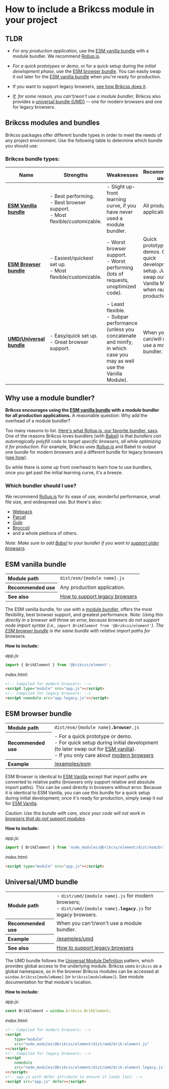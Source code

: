 # How to include a Brikcss module in your project

## TLDR

-   _For any production application_, use the [ESM vanilla bundle](#esm-vanilla-bundle) with a module bundler. We recommend [Rollup.js](https://rollupjs.org).

-   _For a quick prototypes or demo_, or for a quick setup during the _initial development phase_, use the [ESM browser bundle](#esm-browser-bundle). You can easily swap it out later for the [ESM vanilla bundle](#esm-vanilla-bundle) when you're ready for production.

-   If you want to support legacy browsers, [see how Brikcss does it](./supporting-legacy-browsers.md).

-   _If, for some reason, you can't/won't use a module bundler_, Brikcss also provides a [universal bundle (UMD)](#universal-bundle) -- one for modern browsers and one for legacy browsers.

## Brikcss modules and bundles

Brikcss packages offer different bundle types in order to meet the needs of any project environment. Use the following table to determine which bundle you should use:

### **Brikcss bundle types:**

| Name                                          | Strengths                                                                      | Weaknesses                                                                                                                           | Recommended use                                                                                                           |
| --------------------------------------------- | ------------------------------------------------------------------------------ | ------------------------------------------------------------------------------------------------------------------------------------ | ------------------------------------------------------------------------------------------------------------------------- |
| [**ESM Vanilla bundle**](#esm-vanilla-bundle) | - Best performing.<br>- Best browser support.<br>- Most flexible/customizable. | - Slight up-front learning curve, if you have never used a module bundler.                                                           | All production applications.                                                                                              |
| [**ESM Browser bundle**](#esm-browser-bundle) | - Easiest/quickest set up.<br>- Most flexible/customizable.                    | - Worst browser support.<br>- Worst performing (lots of requests, unoptimized code).                                                 | Quick prototyping or demos. Or for a quick development setup. Just swap out for Vanilla Module when ready for production. |
| [**UMD/Universal bundle**](#universal-bundle) | - Easy/quick set up.<br>- Great browser support.                               | - Least flexible.<br>- Subpar performance (unless you concatenate and minify, in which case you may as well use the Vanilla Module). | When you can/will not use a module bundler.                                                                               |

## Why use a module bundler?

**Brikcss encourages using the [ESM vanilla bundle](#esm-vanilla-bundle) with a module bundler for all production applications.** A reasonable question: Why add the overhead of a module bundler?

Too many reasons to list. [Here's what Rollup.js, our favorite bundler, says](https://rollupjs.org/guide/en#the-why). One of the reasons Brikcss loves bundlers (with [Babel](https://babeljs.io/)) is that _bundlers can automagically polyfill code to target specific browsers, all while optimizing it for production._ For example, Brikcss uses [Rollup.js](https://rollupjs.org) and Babel to output one bundle for modern browsers and a different bundle for legacy browsers ([see how](./supporting-legacy-browsers.md)).

So while there is some up front overhead to learn how to use bundlers, once you get past the initial learning curve, it's a breeze.

### Which bundler should I use?

We recommend [Rollup.js](https://rollupjs.org) for its ease of use, wonderful performance, small file size, and widespread use. But there's also:

-   [Webpack](https://webpack.js.org)
-   [Parcel](https://parceljs.org)
-   [Gulp](https://gulpjs.com)
-   [Broccoli](https://broccoli.build)
-   and a whole plethora of others.

_Note: Make sure to add [Babel](https://babeljs.io/) to your bundler if you want to [support older browsers](./supporting-legacy-browsers.md)._

## ESM vanilla bundle

<table class="data-table">
    <tr>
        <th align="left"><strong>Module path</strong></th>
        <td><code>dist/esm/{module name}.js</code></td>
    </tr>
    <tr>
        <th align="left"><strong>Recommended use</strong></th>
        <td>Any production application.</td>
    </tr>
    <tr>
        <th align="left"><strong>See also</strong></th>
        <td><a href="#supporting-legacy-browsers">How to support legacy browsers</a></td>
    </tr>
</table>

The ESM vanilla bundle, for use with a [module bundler](#why-use-a-module-bundler), offers the most flexibility, best browser support, and greatest performance. _Note: Using this directly in a browser will throw an error, because browsers do not support node import syntax (i.e., `import BrikElement from '@brikcss/element'`). The [ESM browser bundle](#esm-browser-bundle) is the same bundle with relative import paths for browsers._

**How to include:**

_app.js:_

```js
import { BrikElement } from '@brikcss/element';
```

_index.html:_

```html
<!-- Compiled for modern browsers: -->
<script type="module" src="app.js"></script>
<!-- Compiled for legacy browsers: -->
<script nomodule src="app.legacy.js"></script>
```

## ESM browser bundle

<table class="data-table">
    <tr>
        <th align="left"><strong>Module path</strong></th>
        <td><code>dist/esm/{module name}<strong>.browser</strong>.js</code></td>
    </tr>
    <tr>
        <th align="left"><strong>Recommended use</strong></th>
        <td>- For a quick prototype or demo.<br>
        - For quick setup during initial development (to later swap out for <a href="#esm-vanilla-bundle">ESM vanilla</a>).<br>
        - If you only care about <a href="https://caniuse.com/#feat=es6-module">modern browsers</a><div class=""></div></td>
    </tr>
    <tr>
        <th align="left"><strong>Example</strong></th>
        <td><a href="../examples/esm">/examples/esm</a></td>
    </tr>
</table>

ESM Browser is identical to [ESM Vanilla](#esm-vanilla-bundle) except that import paths are converted to relative paths (browsers only support relative and absolute import paths). This can be used directly in browsers without error. Because it is identical to ESM Vanilla, you can use this bundle for a quick setup during initial development; once it's ready for production, simply swap it out for [ESM Vanilla](#esm-vanilla-bundle).

_Caution: Use this bundle with care, since your code will not work in [browsers that do not support modules](https://caniuse.com/#feat=es6-module)._

**How to include:**

_app.js:_

```js
import { BrikElement } from 'node_modules/@brikcss/element/dist/esm/brik-element.browser.js';
```

_index.html:_

```html
<script type="module" src="app.js"></script>
```

## Universal/UMD bundle

<table class="data-table">
    <tr>
        <th align="left"><strong>Module path</strong></th>
        <td>- <code>dist/umd/{module name}.js</code> for modern browsers;<br>- <code>dist/umd/{module name}<strong>.legacy</strong>.js</code> for legacy browsers.</td>
    </tr>
    <tr>
        <th align="left"><strong>Recommended use</strong></th>
        <td>When you can't/won't use a module bundler.</td>
    </tr>
    <tr>
        <th align="left"><strong>Example</strong></th>
        <td><a href="../examples/umd">/examples/umd</a></td>
    </tr>
    <tr>
        <th align="left"><strong>See also</strong></th>
        <td><a href="#supporting-legacy-browsers">How to support legacy browsers</a></td>
    </tr>
</table>

The UMD bundle follows the [Universal Module Definition](https://github.com/umdjs/umd) pattern, which provides global access to the underlying module. Brikcss uses `brikcss` as a global namespace, so in the browser Brikcss modules can be accessed at `window.brikcss[moduleName]` (or `brikcss[moduleName]`). See module documentation for that module's location.

**How to include:**

_app.js:_

```js
const BrikElement = window.brikcss.BrikElement;
```

_index.html:_

```html
<!-- Compiled for modern browsers: -->
<script
    type="module"
    src="node_modules/@brikcss/element/dist/umd/brik-element.js"
></script>
<!-- Compiled for legacy browsers: -->
<script
    nomodule
    src="node_modules/@brikcss/element/dist/umd/brik-element.legacy.js"
></script>
<!-- app.js with defer attribute to ensure it loads last: -->
<script src="app.js" defer></script>
```
